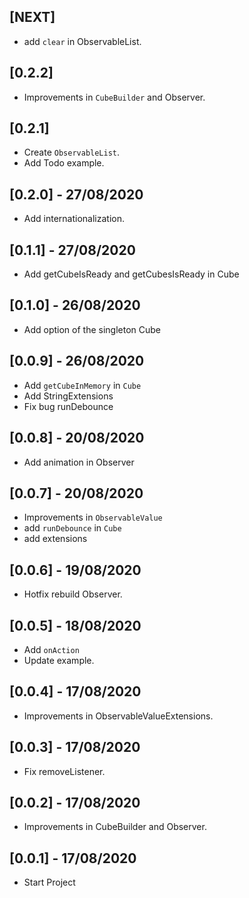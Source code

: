 ## [NEXT]

* add `clear` in ObservableList.

## [0.2.2]

* Improvements in `CubeBuilder` and Observer.

## [0.2.1]

* Create `ObservableList`.
* Add Todo example.

## [0.2.0] - 27/08/2020

* Add internationalization.

## [0.1.1] - 27/08/2020

* Add getCubeIsReady and getCubesIsReady in Cube

## [0.1.0] - 26/08/2020

* Add option of the singleton Cube

## [0.0.9] - 26/08/2020

* Add `getCubeInMemory` in `Cube`
* Add StringExtensions
* Fix bug runDebounce

## [0.0.8] - 20/08/2020

* Add animation in Observer

## [0.0.7] - 20/08/2020

* Improvements in `ObservableValue`
* add `runDebounce` in `Cube`
* add extensions

## [0.0.6] - 19/08/2020

* Hotfix rebuild Observer.

## [0.0.5] - 18/08/2020

* Add `onAction`
* Update example.

## [0.0.4] - 17/08/2020

* Improvements in ObservableValueExtensions.

## [0.0.3] - 17/08/2020

* Fix removeListener.

## [0.0.2] - 17/08/2020

* Improvements in CubeBuilder and Observer.

## [0.0.1] - 17/08/2020

* Start Project
